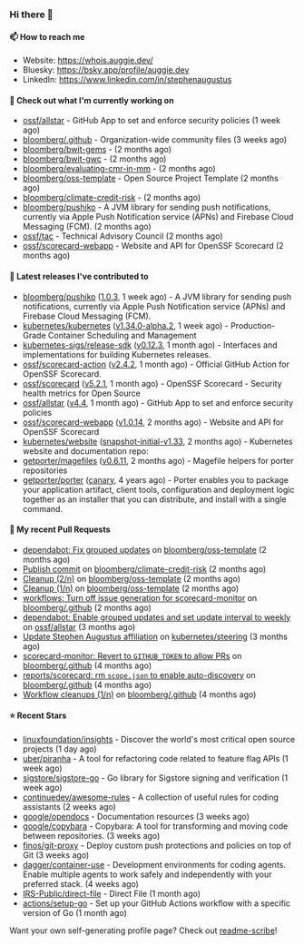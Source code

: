### Hi there 👋

#### 📫 How to reach me

- Website: https://whois.auggie.dev/
- Bluesky: https://bsky.app/profile/auggie.dev
- LinkedIn: https://www.linkedin.com/in/stephenaugustus

#### 👷 Check out what I'm currently working on

- [ossf/allstar](https://github.com/ossf/allstar) - GitHub App to set and enforce security policies (1 week ago)
- [bloomberg/.github](https://github.com/bloomberg/.github) - Organization-wide community files (3 weeks ago)
- [bloomberg/bwit-gems](https://github.com/bloomberg/bwit-gems) -  (2 months ago)
- [bloomberg/bwit-gwc](https://github.com/bloomberg/bwit-gwc) -  (2 months ago)
- [bloomberg/evaluating-cmr-in-mm](https://github.com/bloomberg/evaluating-cmr-in-mm) -  (2 months ago)
- [bloomberg/oss-template](https://github.com/bloomberg/oss-template) - Open Source Project Template (2 months ago)
- [bloomberg/climate-credit-risk](https://github.com/bloomberg/climate-credit-risk) -  (2 months ago)
- [bloomberg/pushiko](https://github.com/bloomberg/pushiko) - A JVM library for sending push notifications, currently via Apple Push Notification service (APNs) and Firebase Cloud Messaging (FCM). (2 months ago)
- [ossf/tac](https://github.com/ossf/tac) - Technical Advisory Council (2 months ago)
- [ossf/scorecard-webapp](https://github.com/ossf/scorecard-webapp) - Website and API for OpenSSF Scorecard (2 months ago)

#### 🔭 Latest releases I've contributed to

- [bloomberg/pushiko](https://github.com/bloomberg/pushiko) ([1.0.3](https://github.com/bloomberg/pushiko/releases/tag/1.0.3), 1 week ago) - A JVM library for sending push notifications, currently via Apple Push Notification service (APNs) and Firebase Cloud Messaging (FCM).
- [kubernetes/kubernetes](https://github.com/kubernetes/kubernetes) ([v1.34.0-alpha.2](https://github.com/kubernetes/kubernetes/releases/tag/v1.34.0-alpha.2), 1 week ago) - Production-Grade Container Scheduling and Management
- [kubernetes-sigs/release-sdk](https://github.com/kubernetes-sigs/release-sdk) ([v0.12.3](https://github.com/kubernetes-sigs/release-sdk/releases/tag/v0.12.3), 1 month ago) - Interfaces and implementations for building Kubernetes releases.
- [ossf/scorecard-action](https://github.com/ossf/scorecard-action) ([v2.4.2](https://github.com/ossf/scorecard-action/releases/tag/v2.4.2), 1 month ago) - Official GitHub Action for OpenSSF Scorecard.
- [ossf/scorecard](https://github.com/ossf/scorecard) ([v5.2.1](https://github.com/ossf/scorecard/releases/tag/v5.2.1), 1 month ago) - OpenSSF Scorecard - Security health metrics for Open Source
- [ossf/allstar](https://github.com/ossf/allstar) ([v4.4](https://github.com/ossf/allstar/releases/tag/v4.4), 1 month ago) - GitHub App to set and enforce security policies
- [ossf/scorecard-webapp](https://github.com/ossf/scorecard-webapp) ([v1.0.14](https://github.com/ossf/scorecard-webapp/releases/tag/v1.0.14), 2 months ago) - Website and API for OpenSSF Scorecard
- [kubernetes/website](https://github.com/kubernetes/website) ([snapshot-initial-v1.33](https://github.com/kubernetes/website/releases/tag/snapshot-initial-v1.33), 2 months ago) - Kubernetes website and documentation repo: 
- [getporter/magefiles](https://github.com/getporter/magefiles) ([v0.6.11](https://github.com/getporter/magefiles/releases/tag/v0.6.11), 2 months ago) - Magefile helpers for porter repositories
- [getporter/porter](https://github.com/getporter/porter) ([canary](https://github.com/getporter/porter/releases/tag/canary), 4 years ago) - Porter enables you to package your application artifact, client tools, configuration and deployment logic together as an installer that you can distribute, and install with a single command.

#### 🔨 My recent Pull Requests

- [dependabot: Fix grouped updates](https://github.com/bloomberg/oss-template/pull/10) on [bloomberg/oss-template](https://github.com/bloomberg/oss-template) (2 months ago)
- [Publish commit](https://github.com/bloomberg/climate-credit-risk/pull/1) on [bloomberg/climate-credit-risk](https://github.com/bloomberg/climate-credit-risk) (2 months ago)
- [Cleanup (2/n)](https://github.com/bloomberg/oss-template/pull/9) on [bloomberg/oss-template](https://github.com/bloomberg/oss-template) (2 months ago)
- [Cleanup (1/n)](https://github.com/bloomberg/oss-template/pull/7) on [bloomberg/oss-template](https://github.com/bloomberg/oss-template) (2 months ago)
- [workflows: Turn off issue generation for scorecard-monitor](https://github.com/bloomberg/.github/pull/23) on [bloomberg/.github](https://github.com/bloomberg/.github) (2 months ago)
- [dependabot: Enable grouped updates and set update interval to weekly](https://github.com/ossf/allstar/pull/671) on [ossf/allstar](https://github.com/ossf/allstar) (3 months ago)
- [Update Stephen Augustus affiliation](https://github.com/kubernetes/steering/pull/290) on [kubernetes/steering](https://github.com/kubernetes/steering) (3 months ago)
- [scorecard-monitor: Revert to `GITHUB_TOKEN` to allow PRs](https://github.com/bloomberg/.github/pull/14) on [bloomberg/.github](https://github.com/bloomberg/.github) (4 months ago)
- [reports/scorecard: rm `scope.json` to enable auto-discovery](https://github.com/bloomberg/.github/pull/13) on [bloomberg/.github](https://github.com/bloomberg/.github) (4 months ago)
- [Workflow cleanups (1/n)](https://github.com/bloomberg/.github/pull/12) on [bloomberg/.github](https://github.com/bloomberg/.github) (4 months ago)

#### ⭐ Recent Stars

- [linuxfoundation/insights](https://github.com/linuxfoundation/insights) - Discover the world&#39;s most critical open source projects (1 day ago)
- [uber/piranha](https://github.com/uber/piranha) - A tool for refactoring code related to feature flag APIs (1 week ago)
- [sigstore/sigstore-go](https://github.com/sigstore/sigstore-go) - Go library for Sigstore signing and verification (1 week ago)
- [continuedev/awesome-rules](https://github.com/continuedev/awesome-rules) - A collection of useful rules for coding assistants (2 weeks ago)
- [google/opendocs](https://github.com/google/opendocs) - Documentation resources (3 weeks ago)
- [google/copybara](https://github.com/google/copybara) - Copybara: A tool for transforming and moving code between repositories. (3 weeks ago)
- [finos/git-proxy](https://github.com/finos/git-proxy) - Deploy custom push protections and policies on top of Git (3 weeks ago)
- [dagger/container-use](https://github.com/dagger/container-use) - Development environments for coding agents. Enable multiple agents to work safely and independently with your preferred stack. (4 weeks ago)
- [IRS-Public/direct-file](https://github.com/IRS-Public/direct-file) - Direct File (1 month ago)
- [actions/setup-go](https://github.com/actions/setup-go) - Set up your GitHub Actions workflow with a specific version of Go (1 month ago)



Want your own self-generating profile page? Check out [readme-scribe](https://github.com/muesli/readme-scribe)!
